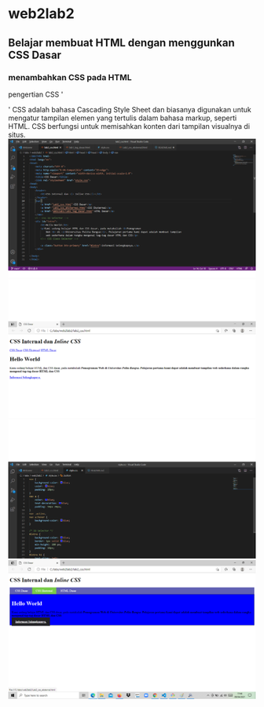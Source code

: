 # web2lab2
## Belajar membuat HTML dengan menggunkan CSS Dasar

### menambahkan CSS pada HTML
pengertian CSS '<p>'
CSS adalah bahasa Cascading Style Sheet dan biasanya digunakan untuk mengatur tampilan elemen yang tertulis dalam bahasa markup, seperti HTML. CSS berfungsi untuk memisahkan konten dari tampilan visualnya di situs.
![Gambar](screenshot/lab.png)
![Gambar](screenshot/hello.png)
![Gambar](screenshot/style.png)
![Gambar](screenshot/world.png)